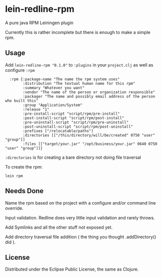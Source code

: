 # lein-redline-rpm
A pure java RPM Leiningen plugin

Currently this is rather incomplete but there is enough to make a simple rpm.

## Usage

Add `lein-redline-rpm "0.1.0"` to `:plugins` in your `project.clj` as well as
configure `:rpm`

```
  :rpm {:package-name "The name the rpm system uses"
        :distribution "The textual human name for this rpm"
        :summary "Whatever you want"
        :vendor "The name of the person or organization responsible"
        :packager "The name and possibly email address of the person who built this"
        :group "Application/System"
        :release "1"
        :pre-install-script "script/rpm/pre-install"
        :post-install-script "script/rpm/post-install"
        :pre-uninstall-script "script/rpm/pre-uninstall"
        :post-uninstall-script "script/rpm/post-uninstall"
        :prefixes ["/relocatable/paths"]
        :directories [["/this/directory/will/be/created" 0750 "user" "group"]]
        :files [["target/your.jar" "/opt/business/your.jar" 0640 0750 "user" "group"]]}
```

`:directories` is for creating a bare directory not doing file traversal

To create the rpm:

```
lein rpm
```

## Needs Done

Name the rpm based on the project with a configure and/or command line override.

Input validation. Redline does very little input validation and rarely throws.

Add Symlinks and all the other stuff not exposed yet.

Add directory traversal file addition ( the thing you thought .addDirectory() did ).

## License

Distributed under the Eclipse Public License, the same as Clojure.
